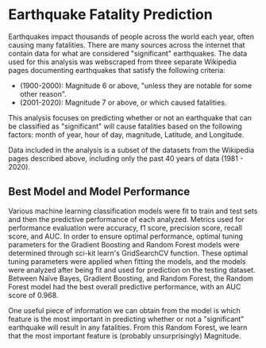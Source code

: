 # Earthquake Fatality Prediction

Earthquakes impact thousands of people across the world each year, often causing many fatalities. There are many sources across the internet that contain data for what are considered "significant" earthquakes. The data used for this analysis was webscraped from three separate Wikipedia pages documenting earthquakes that satisfy the following criteria:

  - (1900-2000): Magnitude 6 or above, "unless they are notable for some other reason".
  - (2001-2020): Magnitude 7 or above, or which caused fatalities.
 
 
This analysis focuses on predicting whether or not an earthquake that can be classified as "significant" will cause fatalities based on the following factors: month of year, hour of day, magnitude, Latitude, and Longitude.

Data included in the analysis is a subset of the datasets from the Wikipedia pages described above, including only the past 40 years of data (1981 - 2020).

## Best Model and Model Performance
Various machine learning classification models were fit to train and test sets and then the predictive performance of each analyzed. Metrics used for performance evaluation were accuracy, f1 score, precision score, recall score, and AUC. In order to ensure optimal performance, optimal tuning parameters for the Gradient Boosting and Random Forest models were determined through sci-kit learn's GridSearchCV function. These optimal tuning parameters were applied when fitting the models, and the models were analyzed after being fit and used for prediction on the testing dataset. Between Naïve Bayes, Gradient Boosting, and Random Forest, the Random Forest model had the best overall predictive performance, with an AUC score of 0.968.

One useful piece of information we can obtain from the model is which feature is the most important in predicting whether or not a "significant" earthquake will result in any fatalities. From this Random Forest, we learn that the most important feature is (probably unsurprisingly) Magnitude.
